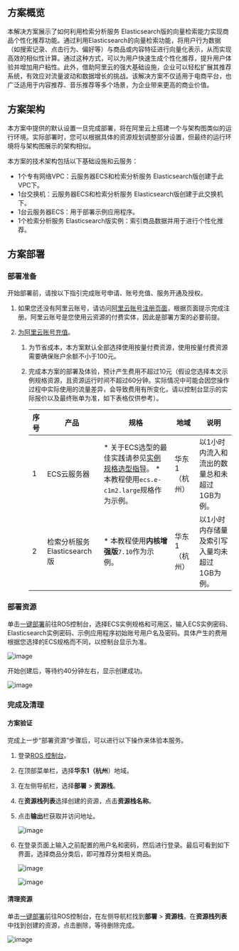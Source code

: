 ## 方案概览

本解决方案展示了如何利用检索分析服务 Elasticsearch版的向量检索能力实现商品个性化推荐功能。通过利用Elasticsearch的向量检索功能，将用户行为数据（如搜索记录、点击行为、偏好等）与商品或内容特征进行向量化表示，从而实现高效的相似性计算。通过这种方式，可以为用户快速生成个性化推荐，提升用户体验并增加用户粘性。此外，借助阿里云的强大基础设施，企业可以轻松扩展其推荐系统，有效应对流量波动和数据增长的挑战。该解决方案不仅适用于电商平台，也广泛适用于内容推荐、音乐推荐等多个场景，为企业带来更高的商业价值。

## 方案架构

本方案中提供的默认设置一旦完成部署，将在阿里云上搭建一个与架构图类似的运行环境。实际部署时，您可以根据具体的资源规划调整部分设置，但最终的运行环境将与架构图展示的架构相似。


本方案的技术架构包括以下基础设施和云服务：

* 1个专有网络VPC：云服务器ECS和检索分析服务 Elasticsearch版创建于此VPC下。
* 1台交换机：云服务器ECS和检索分析服务 Elasticsearch版创建于此交换机下。
* 1台云服务器ECS：用于部署示例应用程序。
* 1个检索分析服务 Elasticsearch版实例：索引商品数据并用于进行个性化推荐。
## 方案部署
### 部署准备

开始部署前，请按以下指引完成账号申请、账号充值、服务开通及授权。

1. 如果您还没有阿里云账号，请访问[阿里云账号注册页面](https://account.aliyun.com/register/qr_register.htm)，根据页面提示完成注册。阿里云账号是您使用云资源的付费实体，因此是部署方案的必要前提。
2. [为阿里云账号充值](https://help.aliyun.com/document_detail/324650.html)。
   
   1. 为节省成本，本方案默认全部选择使用按量付费资源，使用按量付费资源需要确保账户余额不小于100元。
   2. 完成本方案的部署及体验，预计产生费用不超过10元（假设您选择本文示例规格资源，且资源运行时间不超过60分钟。实际情况中可能会因您操作过程中实际使用的流量差异，会导致费用有所变化，请以控制台显示的实际报价以及最终账单为准，如下表格仅供参考）。
      
      | **序号** | **产品** | **规格** | **地域** | **说明** |
      | --- | --- | --- | --- | --- |
      | 1 | ECS云服务器 | * 关于ECS选型的最佳实践请参见[实例规格选型指导](https://help.aliyun.com/zh/ecs/user-guide/best-practices-for-instance-type-selection)。 * 本教程使用`ecs.e-c1m2.large`规格作为示例。 | 华东1（杭州） | 以1小时内流入和流出的数量总和未超过1GB为例。 |
      | 2 | 检索分析服务 Elasticsearch版 | * 本教程使用**内核增强版**`7.10`作为示例。 | 华东1（杭州） | 以1小时内存储量及索引写入量均未超过1GB为例。 |
### 部署资源


单击[一键部署](https://ros.console.aliyun.com/region/stacks/create?templateUrl=https://ros-public-templates.oss-cn-hangzhou.aliyuncs.com/service_template/technical-solution/ES-vector-retrieval-capabilities.yml&hideStepRow=true&hideStackConfig=true&pageTitle=使用精准分析检索，打造商品推荐体验&disableRollback=false&isSimplified=true&disableNavigation=true&productNavBar=disabled)前往ROS控制台，选择ECS实例规格和可用区，输入ECS实例密码、Elasticsearch实例密码、示例应用程序初始账号用户名及密码。具体产生的费用根据您选择的ECS规格而不同，以控制台显示为准。

![image](https://help-static-aliyun-doc.aliyuncs.com/assets/img/zh-CN/3609304271/p837146.png)

开始创建后，等待约40分钟左右，显示创建成功。

![image](https://help-static-aliyun-doc.aliyuncs.com/assets/img/zh-CN/3609304271/p837218.png)

### 完成及清理

#### 方案验证

完成上一步“部署资源”步骤后，可以进行以下操作来体验本服务。

1. 登录[ROS 控制台](https://ros.console.aliyun.com/cn-hangzhou/stacks)。
2. 在顶部菜单栏，选择**华东1（杭州**）地域。
3. 在左侧导航栏，选择**部署** > **资源栈**。
4. 在**资源栈列表**选择创建的资源，点击**资源栈名称**。
5. 点击**输出**栏获取并访问地址。
   
   ![image](https://help-static-aliyun-doc.aliyuncs.com/assets/img/zh-CN/3609304271/p837229.png)
6. 在登录页面上输入之前配置的用户名和密码，然后进行登录。最后可看到如下界面，选择商品分类后，即可推荐分类相关商品。
   
   ![image](https://help-static-aliyun-doc.aliyuncs.com/assets/img/zh-CN/3609304271/p832792.png)
   
   ![image](https://help-static-aliyun-doc.aliyuncs.com/assets/img/zh-CN/3609304271/p832793.png)
#### 清理资源

单击[一键部署](https://ros.console.aliyun.com/cn-hangzhou/stacks)前往ROS控制台，在左侧导航栏找到**部署** > **资源栈**，在**资源栈列表**中找到创建的资源，点击删除，等待删除完成。

![image](https://help-static-aliyun-doc.aliyuncs.com/assets/img/zh-CN/3609304271/p837235.png)


